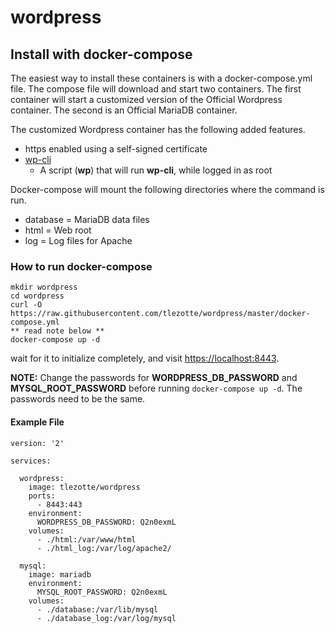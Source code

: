 # wordpress

## Install with docker-compose
The easiest way to install these containers is with a docker-compose.yml file. The compose file will download and start two containers. The first container will start a customized version of the Official Wordpress container. The second is an Official MariaDB container.

The customized Wordpress container has the following added features.
* https enabled using a self-signed certificate
* [wp-cli](http://wp-cli.org/)
  * A script (__wp__) that will run __wp-cli__, while logged in as root

Docker-compose will mount the following directories where the command is run.
* database = MariaDB data files
* html = Web root
* log = Log files for Apache

### How to run docker-compose
```
mkdir wordpress
cd wordpress
curl -O https://raw.githubusercontent.com/tlezotte/wordpress/master/docker-compose.yml
** read note below **
docker-compose up -d
```
wait for it to initialize completely, and visit [https://localhost:8443](https://localhost:8443).

__NOTE:__ Change the passwords for __WORDPRESS_DB_PASSWORD__ and __MYSQL_ROOT_PASSWORD__ before running `docker-compose up -d`. The passwords need to be the same.

#### Example File
```
version: '2'

services:

  wordpress:
    image: tlezotte/wordpress
    ports:
      - 8443:443
    environment:
      WORDPRESS_DB_PASSWORD: Q2n0exmL
    volumes:
      - ./html:/var/www/html
      - ./html_log:/var/log/apache2/

  mysql:
    image: mariadb
    environment:
      MYSQL_ROOT_PASSWORD: Q2n0exmL
    volumes: 
      - ./database:/var/lib/mysql
      - ./database_log:/var/log/mysql
```
